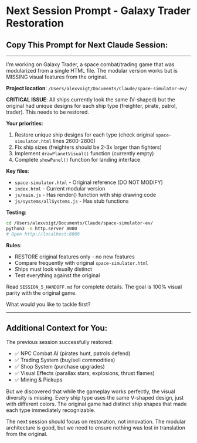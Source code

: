 # Next Session Prompt - Galaxy Trader Restoration

## Copy This Prompt for Next Claude Session:

---

I'm working on Galaxy Trader, a space combat/trading game that was modularized from a single HTML file. The modular version works but is MISSING visual features from the original.

**Project location**: `/Users/alexvoigt/Documents/Claude/space-simulator-ev/`

**CRITICAL ISSUE**: All ships currently look the same (V-shaped) but the original had unique designs for each ship type (freighter, pirate, patrol, trader). This needs to be restored.

**Your priorities**:
1. Restore unique ship designs for each type (check original `space-simulator.html` lines 2600-2800)
2. Fix ship sizes (freighters should be 2-3x larger than fighters)
3. Implement `drawPlanetVisual()` function (currently empty)
4. Complete `showPanel()` function for landing interface

**Key files**:
- `space-simulator.html` - Original reference (DO NOT MODIFY)
- `index.html` - Current modular version
- `js/main.js` - Has render() function with ship drawing code
- `js/systems/allSystems.js` - Has stub functions

**Testing**:
```bash
cd /Users/alexvoigt/Documents/Claude/space-simulator-ev/
python3 -m http.server 8000
# Open http://localhost:8000
```

**Rules**:
- RESTORE original features only - no new features
- Compare frequently with original `space-simulator.html`
- Ships must look visually distinct
- Test everything against the original

Read `SESSION_5_HANDOFF.md` for complete details. The goal is 100% visual parity with the original game.

What would you like to tackle first?

---

## Additional Context for You:

The previous session successfully restored:
- ✅ NPC Combat AI (pirates hunt, patrols defend)
- ✅ Trading System (buy/sell commodities)
- ✅ Shop System (purchase upgrades)
- ✅ Visual Effects (parallax stars, explosions, thrust flames)
- ✅ Mining & Pickups

But we discovered that while the gameplay works perfectly, the visual diversity is missing. Every ship type uses the same V-shaped design, just with different colors. The original game had distinct ship shapes that made each type immediately recognizable.

The next session should focus on restoration, not innovation. The modular architecture is good, but we need to ensure nothing was lost in translation from the original.